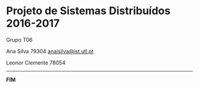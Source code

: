 # Projeto de Sistemas Distribuídos 2016-2017 #

Grupo T06

Ana Silva 79304 anaisilva@ist.utl.pt

Leonor Clemente 78054 


-------------------------------------------------------------------------------
**FIM**
